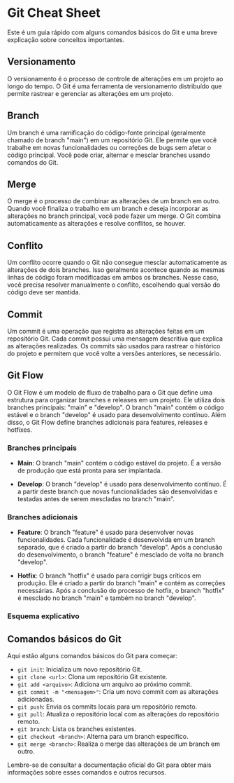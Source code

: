 # Git Cheat Sheet

Este é um guia rápido com alguns comandos básicos do Git e uma breve explicação sobre conceitos importantes.

## Versionamento

O versionamento é o processo de controle de alterações em um projeto ao longo do tempo. O Git é uma ferramenta de versionamento distribuído que permite rastrear e gerenciar as alterações em um projeto.

## Branch

Um branch é uma ramificação do código-fonte principal (geralmente chamado de branch "main") em um repositório Git. Ele permite que você trabalhe em novas funcionalidades ou correções de bugs sem afetar o código principal. Você pode criar, alternar e mesclar branches usando comandos do Git.

## Merge

O merge é o processo de combinar as alterações de um branch em outro. Quando você finaliza o trabalho em um branch e deseja incorporar as alterações no branch principal, você pode fazer um merge. O Git combina automaticamente as alterações e resolve conflitos, se houver.

## Conflito

Um conflito ocorre quando o Git não consegue mesclar automaticamente as alterações de dois branches. Isso geralmente acontece quando as mesmas linhas de código foram modificadas em ambos os branches. Nesse caso, você precisa resolver manualmente o conflito, escolhendo qual versão do código deve ser mantida.

## Commit

Um commit é uma operação que registra as alterações feitas em um repositório Git. Cada commit possui uma mensagem descritiva que explica as alterações realizadas. Os commits são usados para rastrear o histórico do projeto e permitem que você volte a versões anteriores, se necessário.

## Git Flow

O Git Flow é um modelo de fluxo de trabalho para o Git que define uma estrutura para organizar branches e releases em um projeto. Ele utiliza dois branches principais: "main" e "develop". O branch "main" contém o código estável e o branch "develop" é usado para desenvolvimento contínuo. Além disso, o Git Flow define branches adicionais para features, releases e hotfixes.

### Branches principais

- **Main**: O branch "main" contém o código estável do projeto. É a versão de produção que está pronta para ser implantada.

- **Develop**: O branch "develop" é usado para desenvolvimento contínuo. É a partir deste branch que novas funcionalidades são desenvolvidas e testadas antes de serem mescladas no branch "main".

### Branches adicionais

- **Feature**: O branch "feature" é usado para desenvolver novas funcionalidades. Cada funcionalidade é desenvolvida em um branch separado, que é criado a partir do branch "develop". Após a conclusão do desenvolvimento, o branch "feature" é mesclado de volta no branch "develop".

- **Hotfix**: O branch "hotfix" é usado para corrigir bugs críticos em produção. Ele é criado a partir do branch "main" e contém as correções necessárias. Após a conclusão do processo de hotfix, o branch "hotfix" é mesclado no branch "main" e também no branch "develop".

### Esquema explicativo


## Comandos básicos do Git

Aqui estão alguns comandos básicos do Git para começar:

- `git init`: Inicializa um novo repositório Git.
- `git clone <url>`: Clona um repositório Git existente.
- `git add <arquivo>`: Adiciona um arquivo ao próximo commit.
- `git commit -m "<mensagem>"`: Cria um novo commit com as alterações adicionadas.
- `git push`: Envia os commits locais para um repositório remoto.
- `git pull`: Atualiza o repositório local com as alterações do repositório remoto.
- `git branch`: Lista os branches existentes.
- `git checkout <branch>`: Alterna para um branch específico.
- `git merge <branch>`: Realiza o merge das alterações de um branch em outro.

Lembre-se de consultar a documentação oficial do Git para obter mais informações sobre esses comandos e outros recursos.
